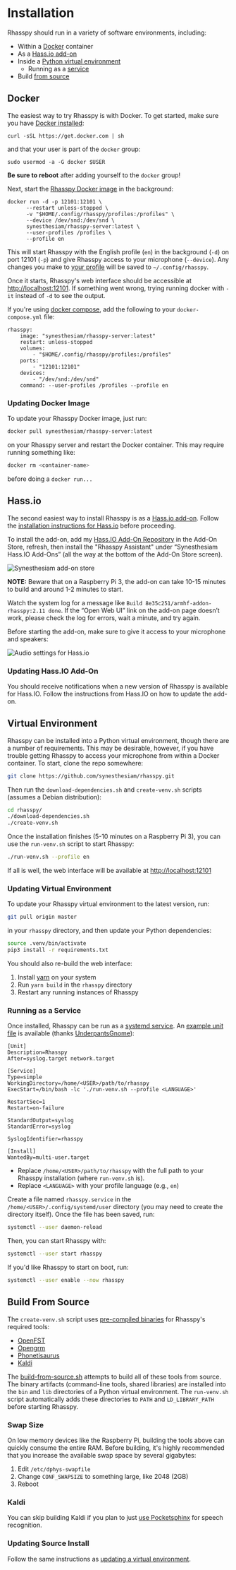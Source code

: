 # Installation

Rhasspy should run in a variety of software environments, including:

* Within a [Docker](#docker) container
* As a [Hass.io add-on](#hassio)
* Inside a [Python virtual environment](#virtual-environment)
    * Running as a [service](#running-as-a-service)
* Build [from source](#build-from-source)

## Docker

The easiest way to try Rhasspy is with Docker. To get started, make sure you have [Docker installed](https://docs.docker.com/install/):

    curl -sSL https://get.docker.com | sh

and that your user is part of the `docker` group:

    sudo usermod -a -G docker $USER

**Be sure to reboot** after adding yourself to the `docker` group!

Next, start the [Rhasspy Docker image](https://hub.docker.com/r/synesthesiam/rhasspy-server) in the background:

    docker run -d -p 12101:12101 \
          --restart unless-stopped \
          -v "$HOME/.config/rhasspy/profiles:/profiles" \
          --device /dev/snd:/dev/snd \
          synesthesiam/rhasspy-server:latest \
          --user-profiles /profiles \
          --profile en

This will start Rhasspy with the English profile (`en`) in the background (`-d`) on port 12101 (`-p`) and give Rhasspy access to your microphone (`--device`). Any changes you make to [your profile](profiles.md) will be saved to `~/.config/rhasspy`.

Once it starts, Rhasspy's web interface should be accessible at [http://localhost:12101](http://localhost:12101). If something went wrong, trying running docker with `-it` instead of `-d` to see the output.

If you're using [docker compose](https://docs.docker.com/compose/), add the following to your `docker-compose.yml` file:

    rhasspy:
        image: "synesthesiam/rhasspy-server:latest"
        restart: unless-stopped
        volumes:
            - "$HOME/.config/rhasspy/profiles:/profiles"
        ports:
            - "12101:12101"
        devices:
            - "/dev/snd:/dev/snd"
        command: --user-profiles /profiles --profile en
        
### Updating Docker Image

To update your Rhasspy Docker image, just run:

```bash
docker pull synesthesiam/rhasspy-server:latest
```
on your Rhasspy server and restart the Docker container. This may require running something like:

```bash
docker rm <container-name>
```

before doing a `docker run...`

## Hass.io

The second easiest way to install Rhasspy is as a [Hass.io add-on](https://www.home-assistant.io/addons/). Follow the [installation instructions for Hass.io](https://www.home-assistant.io/hassio/installation/) before proceeding.

To install the add-on, add my [Hass.IO Add-On Repository](https://github.com/synesthesiam/hassio-addons) in the Add-On Store, refresh, then install the "Rhasspy Assistant" under “Synesthesiam Hass.IO Add-Ons” (all the way at the bottom of the Add-On Store screen).

![Synesthesiam add-on store](img/hass-io-store.png)

**NOTE:** Beware that on a Raspberry Pi 3, the add-on can take 10-15 minutes to build and around 1-2 minutes to start.

Watch the system log for a message like `Build 8e35c251/armhf-addon-rhasspy:2.11 done`. If the “Open Web UI” link on the add-on page doesn’t work, please check the log for errors, wait a minute, and try again.

Before starting the add-on, make sure to give it access to your microphone and speakers:

![Audio settings for Hass.io](img/hass-io-audio.png)

### Updating Hass.IO Add-On

You should receive notifications when a new version of Rhasspy is available for Hass.IO. Follow the instructions from Hass.IO on how to update the add-on.

## Virtual Environment

Rhasspy can be installed into a Python virtual environment, though there are a number of requirements. This may be desirable, however, if you have trouble getting Rhasspy to access your microphone from within a Docker container. To start, clone the repo somewhere:

```bash
git clone https://github.com/synesthesiam/rhasspy.git
```

Then run the `download-dependencies.sh` and `create-venv.sh` scripts (assumes a Debian distribution):

```bash
cd rhasspy/
./download-dependencies.sh
./create-venv.sh
```

Once the installation finishes (5-10 minutes on a Raspberry Pi 3), you can use the `run-venv.sh` script to start Rhasspy:

```bash
./run-venv.sh --profile en
```

If all is well, the web interface will be available at [http://localhost:12101](http://localhost:12101)

### Updating Virtual Environment

To update your Rhasspy virtual environment to the latest version, run:

```bash
git pull origin master
```

in your `rhasspy` directory, and then update your Python dependencies:

```bash
source .venv/bin/activate
pip3 install -r requirements.txt
```

You should also re-build the web interface:

1. Install [yarn](https://yarnpkg.com) on your system
2. Run `yarn build` in the `rhasspy` directory
3. Restart any running instances of Rhasspy

### Running as a Service

Once installed, Rhasspy can be run as a [systemd service](https://systemd.io/). An [example unit file](https://github.com/synesthesiam/rhasspy/blob/master/etc/rhasspy.service) is available (thanks [UnderpantsGnome](https://github.com/UnderpantsGnome)):

```
[Unit]
Description=Rhasspy
After=syslog.target network.target

[Service]
Type=simple
WorkingDirectory=/home/<USER>/path/to/rhasspy
ExecStart=/bin/bash -lc './run-venv.sh --profile <LANGUAGE>'

RestartSec=1
Restart=on-failure

StandardOutput=syslog
StandardError=syslog

SyslogIdentifier=rhasspy

[Install]
WantedBy=multi-user.target
```

* Replace `/home/<USER>/path/to/rhasspy` with the full path to your Rhasspy installation (where `run-venv.sh` is).
* Replace `<LANGUAGE>` with your profile language (e.g., `en`)

Create a file named `rhasspy.service` in the `/home/<USER>/.config/systemd/user` directory (you may need to create the directory itself). Once the file has been saved, run:

```bash
systemctl --user daemon-reload
```

Then, you can start Rhasspy with:

```bash
systemctl --user start rhasspy
```

If you'd like Rhasspy to start on boot, run:

```bash
systemctl --user enable --now rhasspy
```

## Build From Source

The `create-venv.sh` script uses [pre-compiled binaries](https://github.com/synesthesiam/rhasspy/releases/tag/v2.0) for Rhasspy's required tools:

* [OpenFST](https://www.openfst.org)
* [Opengrm](http://www.opengrm.org/twiki/bin/view/GRM/NGramLibrary)
* [Phonetisaurus](https://github.com/AdolfVonKleist/Phonetisaurus)
* [Kaldi](https://kaldi-asr.org)

The [build-from-source.sh](https://github.com/synesthesiam/rhasspy/blob/master/build-from-source.sh) attempts to build all of these tools from source. The binary artifacts (command-line tools, shared libraries) are installed into the `bin` and `lib` directories of a Python virtual environment. The `run-venv.sh` script automatically adds these directories to `PATH` and `LD_LIBRARY_PATH` before starting Rhasspy.

### Swap Size

On low memory devices like the Raspberry Pi, building the tools above can quickly consume the entire RAM. Before building, it's highly recommended that you increase the available swap space by several gigabytes:

1. Edit `/etc/dphys-swapfile`
2. Change `CONF_SWAPSIZE` to something large, like 2048 (2GB)
3. Reboot

### Kaldi

You can skip building Kaldi if you plan to just [use Pocketsphinx](speech-to-text.md#pocketsphinx) for speech recognition.

### Updating Source Install

Follow the same instructions as [updating a virtual environment](#updating-virtual-environment).


